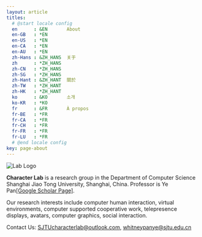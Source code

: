 ```yaml
---
layout: article
titles:
  # @start locale config
  en      : &EN       About
  en-GB   : *EN
  en-US   : *EN
  en-CA   : *EN
  en-AU   : *EN
  zh-Hans : &ZH_HANS  关于
  zh      : *ZH_HANS
  zh-CN   : *ZH_HANS
  zh-SG   : *ZH_HANS
  zh-Hant : &ZH_HANT  關於
  zh-TW   : *ZH_HANT
  zh-HK   : *ZH_HANT
  ko      : &KO       소개
  ko-KR   : *KO
  fr      : &FR       À propos
  fr-BE   : *FR
  fr-CA   : *FR
  fr-CH   : *FR
  fr-FR   : *FR
  fr-LU   : *FR
  # @end locale config
key: page-about
---
```


![Lab Logo](https://github.com/SJTU-characterlab/SJTU-characterlab.github.io/raw/main/assets/android-chrome-512x512.png)

**Character Lab** is a research group in the Department of Computer Science Shanghai Jiao Tong University, Shanghai, China. Professor is Ye Pan[[Google Scholar Page]](https://scholar.google.com/citations?user=_dhf9mQAAAAJ&hl=zh-CN&oi=ao).

Our research interests include computer human interaction, virtual environments, computer supported cooperative work, telepresence displays, avatars, computer graphics, social interaction.

Contact Us: SJTUcharacterlab@outlook.com, whitneypanye@sjtu.edu.cn
